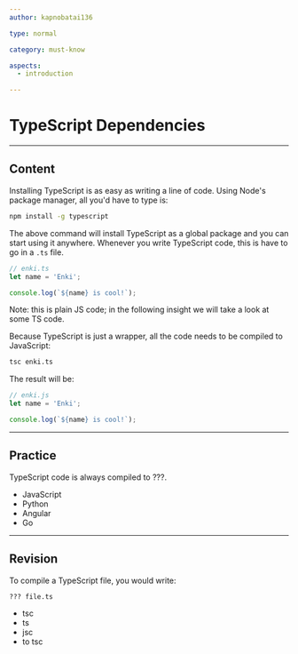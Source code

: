 ```yaml
---
author: kapnobatai136

type: normal

category: must-know

aspects:
  - introduction

---
```


# TypeScript Dependencies

---
## Content

Installing TypeScript is as easy as writing a line of code. Using Node's package manager, all you'd have to type is:

```bash
npm install -g typescript
```

The above command will install TypeScript as a global package and you can start using it anywhere. Whenever you write TypeScript code, this is have to go in a `.ts` file.

```ts
// enki.ts
let name = 'Enki';

console.log(`${name} is cool!`);
```

Note: this is plain JS code; in the following insight we will take a look at some TS code.

Because TypeScript is just a wrapper, all the code needs to be compiled to JavaScript:

```bash
tsc enki.ts
```

The result will be:

```js
// enki.js
let name = 'Enki';

console.log(`${name} is cool!`);
```

---
## Practice

TypeScript code is always compiled to ???.

* JavaScript
* Python
* Angular
* Go

---
## Revision

To compile a TypeScript file, you would write:

```bash
??? file.ts
```

* tsc
* ts
* jsc
* to tsc